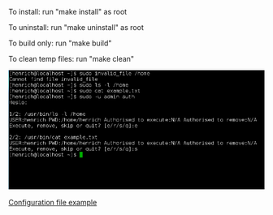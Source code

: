 To install:
run "make install" as root

To uninstall:
run "make uninstall" as root

To build only:
run "make build"

To clean temp files:
run "make clean"

![Screenshot](examples/sudo_example.png)

[Configuration file example](examples/sudo_security_plugin.conf)

